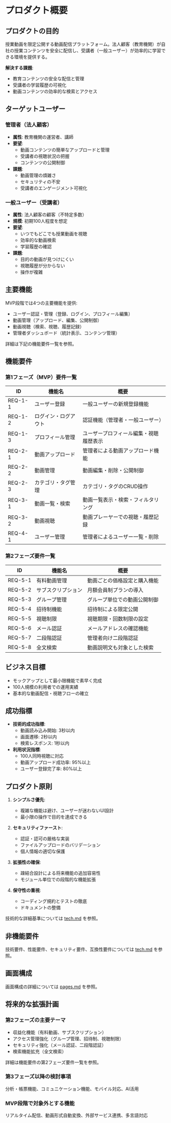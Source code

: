 # プロダクト概要

## プロダクトの目的
授業動画を限定公開する動画配信プラットフォーム。法人顧客（教育機関）が自社の授業コンテンツを安全に配信し、受講者（一般ユーザー）が効率的に学習できる環境を提供する。

**解決する課題**:
- 教育コンテンツの安全な配信と管理
- 受講者の学習履歴の可視化
- 動画コンテンツの効率的な検索とアクセス

## ターゲットユーザー

### 管理者（法人顧客）
- **属性**: 教育機関の運営者、講師
- **要望**:
  - 動画コンテンツの簡単なアップロードと管理
  - 受講者の視聴状況の把握
  - コンテンツの公開制御
- **課題**:
  - 動画管理の煩雑さ
  - セキュリティの不安
  - 受講者のエンゲージメント可視化

### 一般ユーザー（受講者）
- **属性**: 法人顧客の顧客（不特定多数）
- **規模**: 初期100人程度を想定
- **要望**:
  - いつでもどこでも授業動画を視聴
  - 効率的な動画検索
  - 学習履歴の確認
- **課題**:
  - 目的の動画が見つけにくい
  - 視聴履歴が分からない
  - 操作が複雑

## 主要機能

MVP段階では4つの主要機能を提供:
- ユーザー認証・管理（登録、ログイン、プロフィール編集）
- 動画管理（アップロード、編集、公開制御）
- 動画視聴（検索、視聴、履歴記録）
- 管理者ダッシュボード（統計表示、コンテンツ管理）

詳細は下記の機能要件一覧を参照。

## 機能要件

### 第1フェーズ（MVP）要件一覧

| ID | 機能名 | 概要 |
|----|--------|------|
| REQ-1-1 | ユーザー登録 | 一般ユーザーの新規登録機能 |
| REQ-1-2 | ログイン・ログアウト | 認証機能（管理者・一般ユーザー） |
| REQ-1-3 | プロフィール管理 | ユーザープロフィール編集・視聴履歴表示 |
| REQ-2-1 | 動画アップロード | 管理者による動画アップロード機能 |
| REQ-2-2 | 動画管理 | 動画編集・削除・公開制御 |
| REQ-2-3 | カテゴリ・タグ管理 | カテゴリ・タグのCRUD操作 |
| REQ-3-1 | 動画一覧・検索 | 動画一覧表示・検索・フィルタリング |
| REQ-3-2 | 動画視聴 | 動画プレーヤーでの視聴・履歴記録 |
| REQ-4-1 | ユーザー管理 | 管理者によるユーザー一覧・削除 |

### 第2フェーズ要件一覧

| ID | 機能名 | 概要 |
|----|--------|------|
| REQ-5-1 | 有料動画管理 | 動画ごとの価格設定と購入機能 |
| REQ-5-2 | サブスクリプション | 月額会員制プランの導入 |
| REQ-5-3 | グループ管理 | グループ単位での動画公開制御 |
| REQ-5-4 | 招待制機能 | 招待制による限定公開 |
| REQ-5-5 | 視聴制限 | 視聴期限・回数制限の設定 |
| REQ-5-6 | メール認証 | メールアドレスの確認機能 |
| REQ-5-7 | 二段階認証 | 管理者向け二段階認証 |
| REQ-5-8 | 全文検索 | 動画説明文も対象とした検索 |

## ビジネス目標

- モックアップとして最小限機能で素早く完成
- 100人規模の利用者での運用実績
- 基本的な動画配信・視聴フローの確立

## 成功指標

- **技術的成功指標**:
  - 動画読み込み開始: 3秒以内
  - 画面遷移: 2秒以内
  - 検索レスポンス: 1秒以内
- **利用状況指標**:
  - 100人同時視聴に対応
  - 動画アップロード成功率: 95%以上
  - ユーザー登録完了率: 80%以上

## プロダクト原則

1. **シンプルさ優先**:
   - 複雑な機能は避け、ユーザーが迷わないUI設計
   - 最小限の操作で目的を達成できる

2. **セキュリティファースト**:
   - 認証・認可の厳格な実装
   - ファイルアップロードのバリデーション
   - 個人情報の適切な保護

3. **拡張性の確保**:
   - 疎結合設計による将来機能の追加容易性
   - モジュール単位での段階的な機能拡張

4. **保守性の重視**:
   - コーディング規約とテストの徹底
   - ドキュメントの整備

技術的な詳細基準については [tech.md](tech.md) を参照。

## 非機能要件

技術要件、性能要件、セキュリティ要件、互換性要件については [tech.md](tech.md) を参照。

## 画面構成

画面構成の詳細については [pages.md](pages.md) を参照。

## 将来的な拡張計画

### 第2フェーズの主要テーマ
- 収益化機能（有料動画、サブスクリプション）
- アクセス管理強化（グループ管理、招待制、視聴制限）
- セキュリティ強化（メール認証、二段階認証）
- 検索機能拡充（全文検索）

詳細は機能要件の第2フェーズ要件一覧を参照。

### 第3フェーズ以降の検討事項
分析・帳票機能、コミュニケーション機能、モバイル対応、AI活用

### MVP段階で対象外とする機能
リアルタイム配信、動画形式自動変換、外部サービス連携、多言語対応
